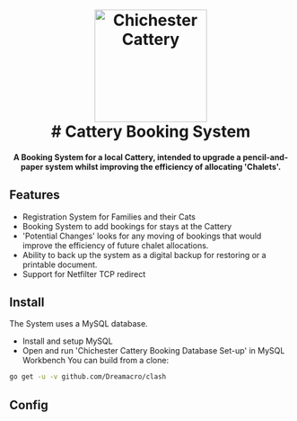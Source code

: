 <h1 align="center">
  <img src="https://github.com/robertdelacy/cattery-booking-system/Chichester Cattery Logo.jpg" alt="Chichester Cattery" width="200">
  <br>
  # Cattery Booking System
  <br>
</h1>

<h4 align="center">A Booking System for a local Cattery, intended to upgrade a pencil-and-paper system whilst improving the efficiency of allocating 'Chalets'.</h4>

## Features

- Registration System for Families and their Cats
- Booking System to add bookings for stays at the Cattery
- 'Potential Changes' looks for any moving of bookings that would improve the efficiency of future chalet allocations.
- Ability to back up the system as a digital backup for restoring or a printable document.
- Support for Netfilter TCP redirect

## Install

The System uses a MySQL database.

- Install and setup MySQL
- Open and run 'Chichester Cattery Booking Database Set-up' in MySQL Workbench
You can build from a clone:

```sh
go get -u -v github.com/Dreamacro/clash
```

## Config
